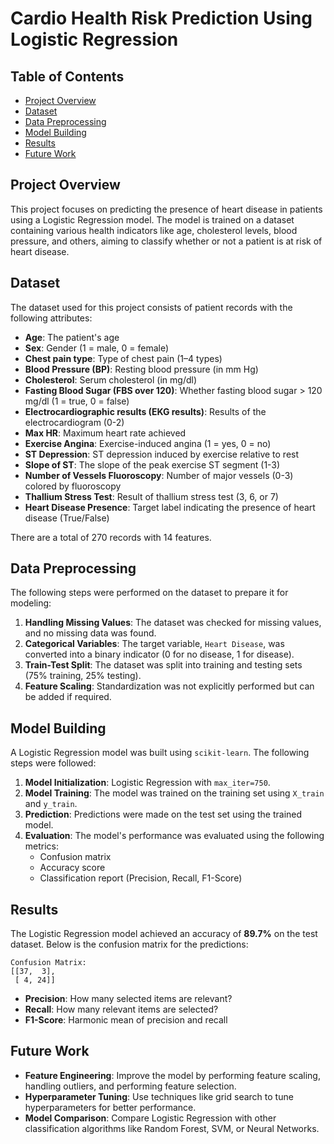 # **Cardio Health Risk Prediction Using Logistic Regression**

## **Table of Contents**
- [Project Overview](#project-overview)
- [Dataset](#dataset)
- [Data Preprocessing](#data-preprocessing)
- [Model Building](#model-building)
- [Results](#results)
- [Future Work](#future-work)

## **Project Overview**
This project focuses on predicting the presence of heart disease in patients using a Logistic Regression model. The model is trained on a dataset containing various health indicators like age, cholesterol levels, blood pressure, and others, aiming to classify whether or not a patient is at risk of heart disease.

## **Dataset**
The dataset used for this project consists of patient records with the following attributes:
- **Age**: The patient's age
- **Sex**: Gender (1 = male, 0 = female)
- **Chest pain type**: Type of chest pain (1–4 types)
- **Blood Pressure (BP)**: Resting blood pressure (in mm Hg)
- **Cholesterol**: Serum cholesterol (in mg/dl)
- **Fasting Blood Sugar (FBS over 120)**: Whether fasting blood sugar > 120 mg/dl (1 = true, 0 = false)
- **Electrocardiographic results (EKG results)**: Results of the electrocardiogram (0-2)
- **Max HR**: Maximum heart rate achieved
- **Exercise Angina**: Exercise-induced angina (1 = yes, 0 = no)
- **ST Depression**: ST depression induced by exercise relative to rest
- **Slope of ST**: The slope of the peak exercise ST segment (1-3)
- **Number of Vessels Fluoroscopy**: Number of major vessels (0-3) colored by fluoroscopy
- **Thallium Stress Test**: Result of thallium stress test (3, 6, or 7)
- **Heart Disease Presence**: Target label indicating the presence of heart disease (True/False)

There are a total of 270 records with 14 features.

## **Data Preprocessing**
The following steps were performed on the dataset to prepare it for modeling:
1. **Handling Missing Values**: The dataset was checked for missing values, and no missing data was found.
2. **Categorical Variables**: The target variable, `Heart Disease`, was converted into a binary indicator (0 for no disease, 1 for disease).
3. **Train-Test Split**: The dataset was split into training and testing sets (75% training, 25% testing).
4. **Feature Scaling**: Standardization was not explicitly performed but can be added if required.

## **Model Building**
A Logistic Regression model was built using `scikit-learn`. The following steps were followed:
1. **Model Initialization**: Logistic Regression with `max_iter=750`.
2. **Model Training**: The model was trained on the training set using `X_train` and `y_train`.
3. **Prediction**: Predictions were made on the test set using the trained model.
4. **Evaluation**: The model's performance was evaluated using the following metrics:
   - Confusion matrix
   - Accuracy score
   - Classification report (Precision, Recall, F1-Score)

## **Results**
The Logistic Regression model achieved an accuracy of **89.7%** on the test dataset. Below is the confusion matrix for the predictions:

```
Confusion Matrix:
[[37,  3],
 [ 4, 24]]
```

- **Precision**: How many selected items are relevant?
- **Recall**: How many relevant items are selected?
- **F1-Score**: Harmonic mean of precision and recall

## **Future Work**
- **Feature Engineering**: Improve the model by performing feature scaling, handling outliers, and performing feature selection.
- **Hyperparameter Tuning**: Use techniques like grid search to tune hyperparameters for better performance.
- **Model Comparison**: Compare Logistic Regression with other classification algorithms like Random Forest, SVM, or Neural Networks.
